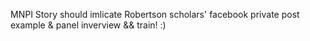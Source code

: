 MNPI Story should imlicate Robertson scholars' facebook private post example & panel inverview && train! :)
